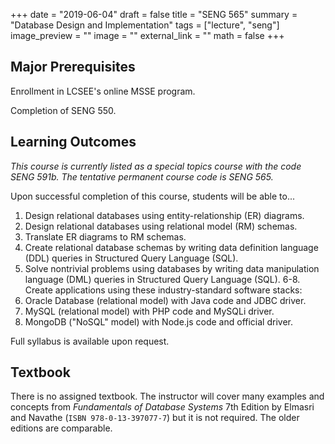 +++
date = "2019-06-04"
draft = false
title = "SENG 565"
summary = "Database Design and Implementation"
tags = ["lecture", "seng"]
image_preview = ""
image = ""
external_link = ""
math = false
+++

## Major Prerequisites

Enrollment in LCSEE's online MSSE program.

Completion of SENG 550.

## Learning Outcomes

_This course is currently listed as a special topics course with the code SENG 591b. The tentative permanent course code is SENG 565._

Upon successful completion of this course, students will be able to...
1. Design relational databases using entity-relationship (ER) diagrams.
2. Design relational databases using relational model (RM) schemas.
3. Translate ER diagrams to RM schemas.
4. Create relational database schemas by writing data definition language (DDL) queries in Structured Query Language (SQL).
5. Solve nontrivial problems using databases by writing data manipulation language (DML) queries in Structured Query Language (SQL).
6-8. Create applications using these industry-standard software stacks:
6. Oracle Database (relational model) with Java code and JDBC driver.
7. MySQL (relational model) with PHP code and MySQLi driver.
8. MongoDB ("NoSQL" model) with Node.js code and official driver.

Full syllabus is available upon request.

## Textbook

There is no assigned textbook. The instructor will cover many examples and concepts from _Fundamentals of Database Systems_ 7th Edition by Elmasri and Navathe (`ISBN 978-0-13-397077-7`) but it is not required. The older editions are comparable.

